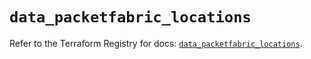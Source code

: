 # `data_packetfabric_locations`

Refer to the Terraform Registry for docs: [`data_packetfabric_locations`](https://registry.terraform.io/providers/packetfabric/packetfabric/1.9.3/docs/data-sources/locations).
